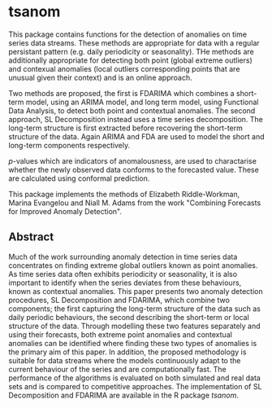 # tsanom

This package contains functions for the detection of anomalies on time series data streams. These methods are appropriate for data with a regular persistant pattern (e.g. daily periodicity or seasonality). THe methods are additionally appropriate for detecting both point (global extreme outliers) and contexual anomalies (local outliers corresponding points that are unusual given their context) and is an online approach.

Two methods are proposed, the first is FDARIMA which combines a short-term model, using an ARIMA model, and long term model, using Functional Data Analysis, to detect both point and contextual anomalies. The second approach, SL Decomposition instead uses a time series decomposition. The long-term structure is first extracted before recovering the short-term structure of the data. Again ARIMA and FDA are used to model the short and long-term components respectively.

*p*-values which are indicators of anomalousness, are used to charactarise whether the newly observed data conforms to the forecasted value. These are calculated using conformal prediction.

This package implements the methods of Elizabeth Riddle-Workman, Marina Evangelou and Niall M. Adams from the work "Combining Forecasts for Improved Anomaly Detection".


## Abstract

Much of the work surrounding anomaly detection in time series data concentrates on finding extreme global outliers known as point anomalies. As time series data often exhibits periodicity or seasonality, it is also important to identify when the series deviates from these behaviours, known as contextual anomalies. This paper presents two anomaly detection procedures, SL Decomposition and FDARIMA, which combine two components; the first capturing the long-term structure of the data such as daily periodic behaviours, the second describing the short-term or local structure of the data. Through modelling these two features separately and using their forecasts, both extreme point anomalies and contextual anomalies can be identified where finding these two types of anomalies is the primary aim of this paper. In addition, the proposed methodology is suitable for data streams where the models continuously adapt to the current behaviour of the series and are computationally fast. The performance of the algorithms is evaluated on both simulated and real data sets and is compared to competitive approaches. The implementation of SL Decomposition and FDARIMA are available in the R package *tsanom*.

